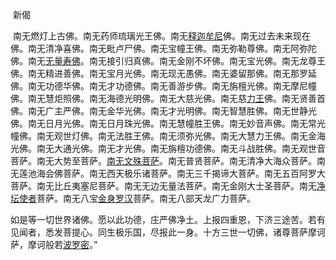 ​                                                                           新偈

​            南无燃灯上古佛。南无药师琉璃光王佛。南无[释迦牟尼](https://zhidao.baidu.com/search?word=%E9%87%8A%E8%BF%A6%E7%89%9F%E5%B0%BC&fr=iknow_pc_qb_highlight)佛。南无过去未来现在佛。南无清净喜佛。南无毗卢尸佛。南无宝幢王佛。南无弥勒尊佛。南无阿弥陀佛。南无[无量寿佛](https://zhidao.baidu.com/search?word=%E6%97%A0%E9%87%8F%E5%AF%BF%E4%BD%9B&fr=iknow_pc_qb_highlight)。南无接引归真佛。南无金刚不坏佛。南无宝光佛。南无龙尊王佛。南无精进善佛。南无宝月光佛。南无现无愚佛。南无婆留那佛。南无那罗延佛。南无功德华佛。南无才功德佛。南无善游步佛。南无旃檀光佛。南无摩尼幢佛。南无慧炬照佛。南无海德光明佛。南无大慈光佛。南无慈[力王](https://zhidao.baidu.com/search?word=%E5%8A%9B%E7%8E%8B&fr=iknow_pc_qb_highlight)佛。南无贤善首佛。南无广主严佛。南无金华光佛。南无才光明佛。南无智慧胜佛。南无世静光佛。南无日月光佛。南无日月珠光佛。南无慧幢胜王佛。南无妙音声佛。南无常光幢佛。南无观世灯佛。南无法胜王佛。南无须弥光佛。南无大慧力王佛。南无金海光佛。南无大通光佛。南无才光佛。南无旃檀功德佛。南无斗战胜佛。南无观世音菩萨。南无大势至菩萨。[南无文殊菩萨](https://zhidao.baidu.com/search?word=%E5%8D%97%E6%97%A0%E6%96%87%E6%AE%8A%E8%8F%A9%E8%90%A8&fr=iknow_pc_qb_highlight)。南无普贤菩萨。南无清净大海众菩萨。南无莲池海会佛菩萨。南无西天极乐诸菩萨。南无三千揭谛大菩萨。南无五百阿罗大菩萨。南无比丘夷塞尼菩萨。南无无边无量法菩萨。南无金刚大士圣菩萨。南无[净坛使者](https://zhidao.baidu.com/search?word=%E5%87%80%E5%9D%9B%E4%BD%BF%E8%80%85&fr=iknow_pc_qb_highlight)菩萨。南无八宝[金身罗汉](https://zhidao.baidu.com/search?word=%E9%87%91%E8%BA%AB%E7%BD%97%E6%B1%89&fr=iknow_pc_qb_highlight)菩萨。南无八部天龙广力菩萨。

​     如是等一切世界诸佛。愿以此功德，庄严佛净土。上报四重恩，下济三途苦。若有见闻者，悉发菩提心。同生极乐国，尽报此一身。十方三世一切佛，诸尊菩萨摩诃萨，摩诃般若[波罗密](https://zhidao.baidu.com/search?word=%E6%B3%A2%E7%BD%97%E5%AF%86&fr=iknow_pc_qb_highlight)。”

​     











